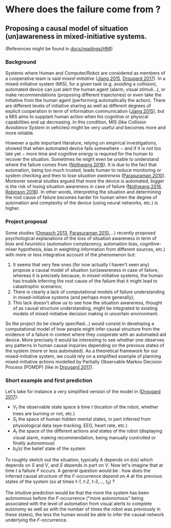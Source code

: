 # Where does the failure come from ? 
## Proposing a causal model of situation (un)awareness in mixed-initiative systems.

(References might be found in [docs/readings/HMI](https://github.com/Sonybronx/Hypothesis_generation/tree/master/docs/readings/HMI))

### Background

Systems where Human and Computer/Robot are considered as members of a cooperative team is said _mixed-initiative_ ([Jiang 2015](https://github.com/Sonybronx/Hypothesis_generation/blob/master/docs/readings/HMI/Jiang2015_Mixed-InitiativeHuman-RobotInteraction.pdf), [Drougard 2017](https://github.com/Sonybronx/Hypothesis_generation/blob/master/docs/readings/HMI/Drougard2017_Mixed-initiativeMission%20PlanningConsideringHumanOperatorStateEstimation.pdf)). In a mixed-initiative system (MIS), for a given task (e.g. avoiding a collision), automated device can just alert the human agent (alarm, visual stimuli...), or make recommendations (proposing different trajectories) or even take the initiative from the human agent (performing automatically the action). There are different levels of initiative sharing as well as different degrees of explicit cooperation in term of information communication ([Jiang 2015](https://github.com/Sonybronx/Hypothesis_generation/blob/master/docs/readings/HMI/Jiang2015_Mixed-InitiativeHuman-RobotInteraction.pdf)), but a MIS aims to supplant human action when his cognitive or physical capabilities end up decreasing. In this condition, MIS (like _Collision Avoidance System_ in vehicles) might be very useful and becomes more and more reliable. 

However a quite important literature, relying on empirical investigations, showed that when automated device fails somewhere − and if it is not too late yet − more time and cognitive energy is required for the human to recover the situation. Sometimes he might even be unable to understand where the failure comes from ([Nothwang 2016](https://github.com/Sonybronx/Hypothesis_generation/blob/master/docs/readings/HMI/Nothwang2016_TheHumanShouldBePartOfTheControlLoop.pdf)). It is due to the fact that automation, being too much trusted, leads human to reduce monitoring or system checking and then to lose _situation awareness_ ([Parasuraman 2010](https://github.com/Sonybronx/Hypothesis_generation/blob/master/docs/readings/HMI/Parasuraman2010_ComplacencyAndBiasInHumanUseOfAutomation.pdf)).  Moreover several studies argued that more the device is automated, bigger is the risk of losing situation awareness in case of failure ([Nothwang 2016](https://github.com/Sonybronx/Hypothesis_generation/blob/master/docs/readings/HMI/Nothwang2016_TheHumanShouldBePartOfTheControlLoop.pdf), [Robinson 2016](https://github.com/Sonybronx/Hypothesis_generation/blob/master/docs/readings/HMI/Robinson2016_DegreeOfAutomationInCommandAndControl.pdf)). In other words, interpreting the situation and determining the root cause of failure becomes harder for human when the degree of automation and complexity of the device (using neural networks, etc.) is higher.

### Project proposal

Some studies ([Onnasch 2013](https://github.com/Sonybronx/Hypothesis_generation/blob/master/docs/readings/HMI/Onnasch2013_HumanPerformanceConsequencesLevelsOfAutomation.pdf), [Parasuraman 2010](https://github.com/Sonybronx/Hypothesis_generation/blob/master/docs/readings/HMI/Parasuraman2010_ComplacencyAndBiasInHumanUseOfAutomation.pdf),...) recently proposed psychological explanations of the loss of situation awareness in term of _bias_ and _heuristics_ (automation complacency, automation bias, cognitive-miser hypothesis, bias in weighting information from different sources, etc.) with more or less integrative account of the phenomenon but:

1. It seems that very few ones (for now actually I haven't seen any) propose a causal model of situation (un)awareness in case of failure, whereas it is precisely because, in mixed-initiative systems, the human has trouble inferring the root cause of the failure that it might lead to catastrophic scenarios;
2. There is clearly a lack of computational models of failure understanding in mixed-initiative systems (and perhaps more generally);
3. This lack doesn't allow us to see how the situation awareness, thought of as causal structure understanding, might be integrated to existing models of mixed-initiative decision making in uncertain environment.

So the project (to be clearly specified...) would consist in developing a computational model of how people might infer causal structure from the evidence of a failure in context where they cooperate with an automated aid device. More precisely it would be interesting to see whether one observes any patterns in human causal inquiries depending on the previous states of the system (more or less automated). As a theoretical framework for our mixed-initiative system, we could rely on a simplified example of planning mixed-initiative actions modelled by Partially Observable Markov Decision Process (POMDP) (like in [Drougard 2017](https://github.com/Sonybronx/Hypothesis_generation/blob/master/docs/readings/HMI/Drougard2017_Mixed-initiativeMission%20PlanningConsideringHumanOperatorStateEstimation.pdf)).


### Short example and first prediction

Let's take for instance a very simplified version of the model in ([Drougard 2017](https://github.com/Sonybronx/Hypothesis_generation/blob/master/docs/readings/HMI/Drougard2017_Mixed-initiativeMission%20PlanningConsideringHumanOperatorStateEstimation.pdf)): 

- _V<sub>t</sub>_  the observable state space à time _t_ (location of the robot, whether trees are burning or not, etc.)
- _S<sub>t</sub>_  the space of human hidden mental states, in part inferred from physiological data (eye-tracking, EEG, heart rate, etc.)
- _A<sub>t</sub>_  the space of the different actions and states of the robot (displaying visual alarm, making recommendation, being manually controlled or finally autonomous)
- _b<sub>t</sub>(s)_  the belief state of the system

To roughly sketch out the situation, typically _A_ depends on _b(s)_ which depends on _S_ and _V_, and _S_ depends in part on _V_. Now let's imagine that at time _t_ a failure _F_ occurs. A general question would be : how does the inferred causal structure of the _F_-occurrence depend on _A_ at the previous states of the system (so at times _t-1_, _t-2_, _t-3_,..., _t<sub>0</sub>_) ? 

The intuitive prediction would be that the more the system has been autonomous before the _F_-occurrence ("more autonomous" being associated with the level of automation from visual alerts to complete autonomy as well as with the number of times the robot was previously in these states), the less the human would be able to infer the causal network underlying the _F_-occurrence.



